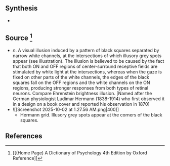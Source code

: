 ## Synthesis
- 
## Source [^1]
- $n$. A visual illusion induced by a pattern of black squares separated by narrow white channels, at the intersections of which illusory grey spots appear (see illustration). The illusion is believed to be caused by the fact that both ON and OFF regions of center-surround receptive fields are stimulated by white light at the intersections, whereas when the gaze is fixed on other parts of the white channels, the edges of the black squares fall on the OFF regions and the white channels on the ON regions, producing stronger responses from both types of retinal neurons. Compare Ehrenstein brightness illusion. \[Named after the German physiologist Ludimar Hermann (1838-1914) who first observed it in a design on a book cover and reported his observation in 1870]
- ![[Screenshot 2025-10-02 at 1.27.56 AM.png|400]]
	- Hermann grid. Illusory grey spots appear at the corners of the black squares.
## References

[^1]: [[(Home Page) A Dictionary of Psychology 4th Edition by Oxford Reference]]